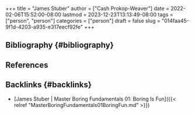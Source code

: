 +++
title = "James Stuber"
author = ["Cash Prokop-Weaver"]
date = 2022-02-06T15:52:00-08:00
lastmod = 2023-12-23T13:13:49-08:00
tags = ["person", "person"]
categories = ["person"]
draft = false
slug = "014faa45-9f1d-4203-a935-e317eecf92fe"
+++

## Bibliography {#bibliography}

## References

<style>.csl-entry{text-indent: -1.5em; margin-left: 1.5em;}</style><div class="csl-bib-body">
</div>



## Backlinks {#backlinks}

-   [James Stuber | Master Boring Fundamentals 01: Boring Is Fun]({{< relref "MasterBoringFundamentals01BoringFun.md" >}})
